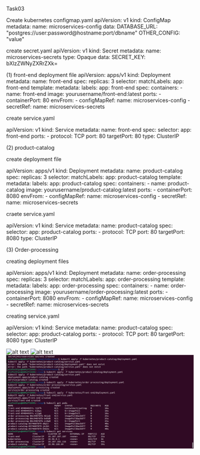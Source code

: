 Task03

Create kubernetes configmap.yaml
apiVersion: v1
kind: ConfigMap
metadata:
  name: microservices-config
data:
  DATABASE_URL: "postgres://user:password@hostname:port/dbname"
  OTHER_CONFIG: "value"

 create secret.yaml
apiVersion: v1
kind: Secret
metadata:
  name: microservices-secrets
type: Opaque
data:
  SECRET_KEY: bXlzZWNyZXRrZXk=

(1) front-end 
 deployment file
 apiVersion: apps/v1
kind: Deployment
metadata:
  name: front-end
spec:
  replicas: 3
  selector:
    matchLabels:
      app: front-end
  template:
    metadata:
      labels:
        app: front-end
    spec:
      containers:
        - name: front-end
          image: yourusername/front-end:latest
          ports:
            - containerPort: 80
          envFrom:
            - configMapRef:
                name: microservices-config
            - secretRef:
                name: microservices-secrets

create service.yaml

apiVersion: v1
kind: Service
metadata:
  name: front-end
spec:
  selector:
    app: front-end
  ports:
    - protocol: TCP
      port: 80
      targetPort: 80
  type: ClusterIP


(2) product-catalog

create deployment file

apiVersion: apps/v1
kind: Deployment
metadata:
  name: product-catalog
spec:
  replicas: 3
  selector:
    matchLabels:
      app: product-catalog
  template:
    metadata:
      labels:
        app: product-catalog
    spec:
      containers:
        - name: product-catalog
          image: yourusername/product-catalog:latest
          ports:
            - containerPort: 8080
          envFrom:
            - configMapRef:
                name: microservices-config
            - secretRef:
                name: microservices-secrets

craete service.yaml

apiVersion: v1
kind: Service
metadata:
  name: product-catalog
spec:
  selector:
    app: product-catalog
  ports:
    - protocol: TCP
      port: 80
      targetPort: 8080
  type: ClusterIP

  (3) Order-processing 

  creating deployment files

  apiVersion: apps/v1
kind: Deployment
metadata:
  name: order-processing
spec:
  replicas: 3
  selector:
    matchLabels:
      app: order-processing
  template:
    metadata:
      labels:
        app: order-processing
    spec:
      containers:
        - name: order-processing
          image: yourusername/order-processing:latest
          ports:
            - containerPort: 8080
          envFrom:
            - configMapRef:
                name: microservices-config
            - secretRef:
                name: microservices-secrets

creating service.yaml

apiVersion: v1
kind: Service
metadata:
  name: product-catalog
spec:
  selector:
    app: product-catalog
  ports:
    - protocol: TCP
      port: 80
      targetPort: 8080
  type: ClusterIP

  ![alt text](<Screenshot from 2024-08-02 23-24-08.png>)
  ![alt text](<Screenshot from 2024-08-02 23-25-45.png>)
  ![alt text](<Screenshot from 2024-08-02 23-26-11.png>)